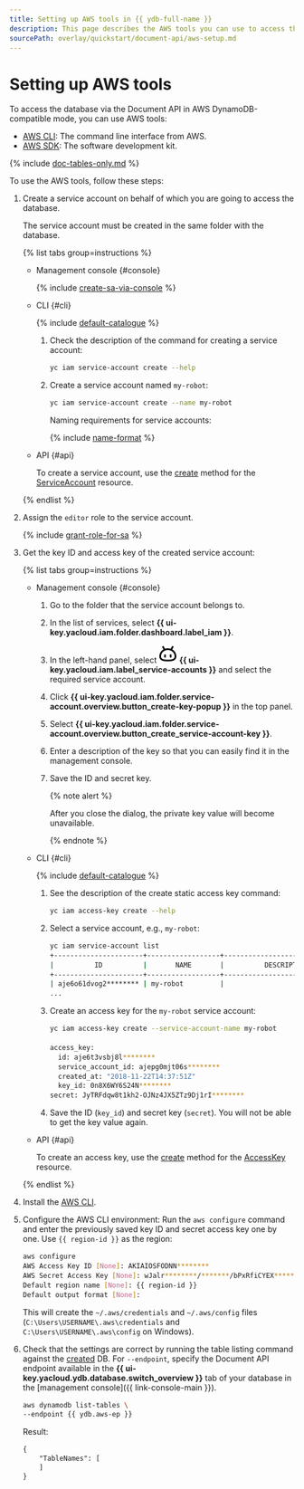 ```yaml
---
title: Setting up AWS tools in {{ ydb-full-name }}
description: This page describes the AWS tools you can use to access the database via the Document API in the AWS DynamoDB compatibility mode.
sourcePath: overlay/quickstart/document-api/aws-setup.md
---
```

# Setting up AWS tools

To access the database via the Document API in AWS DynamoDB-compatible mode, you can use AWS tools:

* [AWS CLI](https://aws.amazon.com/cli/): The command line interface from AWS.
* [AWS SDK](https://aws.amazon.com/tools/#sdk): The software development kit.

{% include [doc-tables-only.md](../../_includes/doc-tables-only.md) %}

To use the AWS tools, follow these steps:

1. Create a service account on behalf of which you are going to access the database.

    The service account must be created in the same folder with the database.

    {% list tabs group=instructions %}

    - Management console {#console}

      {% include [create-sa-via-console](../../../_includes/iam/create-sa-via-console-without-role.md) %}

    - CLI {#cli}

      {% include [default-catalogue](../../../_includes/default-catalogue.md) %}

      1. Check the description of the command for creating a service account:

          ```bash
          yc iam service-account create --help
          ```

      1. Create a service account named `my-robot`:

          ```bash
          yc iam service-account create --name my-robot
          ```

          Naming requirements for service accounts:

          {% include [name-format](../../../_includes/name-format.md) %}

    - API {#api}

      To create a service account, use the [create](../../../iam/api-ref/ServiceAccount/create.md) method for the [ServiceAccount](../../../iam/api-ref/ServiceAccount/index.md) resource.

    {% endlist %}

1. Assign the `editor` role to the service account.

    {% include [grant-role-for-sa](../../../_includes/iam/grant-role-for-sa.md) %}

1. Get the key ID and access key of the created service account:

    {% list tabs group=instructions %}

    - Management console {#console}

      1. Go to the folder that the service account belongs to.
      1. In the list of services, select **{{ ui-key.yacloud.iam.folder.dashboard.label_iam }}**.
      1. In the left-hand panel, select ![FaceRobot](../../../_assets/console-icons/face-robot.svg) **{{ ui-key.yacloud.iam.label_service-accounts }}** and select the required service account.
      1. Click **{{ ui-key.yacloud.iam.folder.service-account.overview.button_create-key-popup }}** in the top panel.
      1. Select **{{ ui-key.yacloud.iam.folder.service-account.overview.button_create_service-account-key }}**.
      1. Enter a description of the key so that you can easily find it in the management console.
      1. Save the ID and secret key.

          {% note alert %}

          After you close the dialog, the private key value will become unavailable.

          {% endnote %}

    - CLI {#cli}

      {% include [default-catalogue](../../../_includes/default-catalogue.md) %}

      1. See the description of the create static access key command:

          ```bash
          yc iam access-key create --help
          ```

      1. Select a service account, e.g., `my-robot`:

          ```bash
          yc iam service-account list
          +----------------------+------------------+-------------------------------+
          |          ID          |       NAME       |          DESCRIPTION          |
          +----------------------+------------------+-------------------------------+
          | aje6o61dvog2******** | my-robot         |                               |
          ...
          ```

      1. Create an access key for the `my-robot` service account:

          ```bash
          yc iam access-key create --service-account-name my-robot
    
          access_key:
            id: aje6t3vsbj8l********
            service_account_id: ajepg0mjt06s********
            created_at: "2018-11-22T14:37:51Z"
            key_id: 0n8X6WY6S24N********
          secret: JyTRFdqw8t1kh2-OJNz4JX5ZTz9Dj1rI********
          ```

      1. Save the ID (`key_id`) and secret key (`secret`). You will not be able to get the key value again.

    - API {#api}

      To create an access key, use the [create](../../../iam/awscompatibility/api-ref/AccessKey/create.md) method for the [AccessKey](../../../iam/awscompatibility/api-ref/AccessKey/index.md) resource.

    {% endlist %}

1. Install the [AWS CLI](https://aws.amazon.com/cli/).
1. Configure the AWS CLI environment: Run the `aws configure` command and enter the previously saved key ID and secret access key one by one. Use `{{ region-id }}` as the region:

    ```bash
    aws configure
    AWS Access Key ID [None]: AKIAIOSFODNN********
    AWS Secret Access Key [None]: wJalr********/*******/bPxRfiCYEX********
    Default region name [None]: {{ region-id }}
    Default output format [None]:
    ```

    This will create the `~/.aws/credentials` and `~/.aws/config` files (`C:\Users\USERNAME\.aws\credentials` and `C:\Users\USERNAME\.aws\config` on Windows).
1. Check that the settings are correct by running the table listing command against the [created](../../operations/manage-databases.md) DB. For `--endpoint`, specify the Document API endpoint available in the **{{ ui-key.yacloud.ydb.database.switch_overview }}** tab of your database in the [management console]({{ link-console-main }}).

    ```bash
    aws dynamodb list-tables \
    --endpoint {{ ydb.aws-ep }}
    ```

    Result:

    ```text
    {
        "TableNames": [
        ]
    }
    ```
